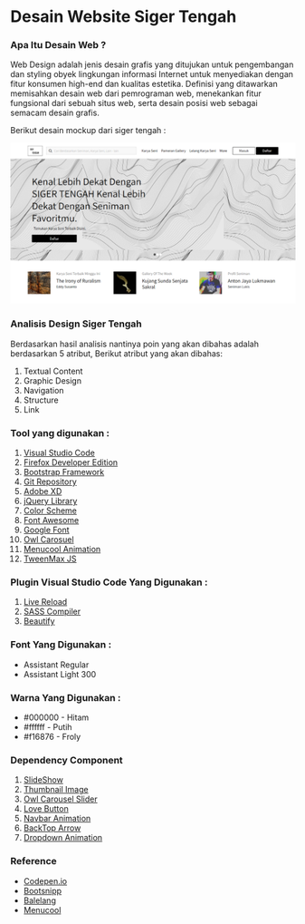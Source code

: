 
# Desain Website Siger Tengah

### Apa Itu Desain Web ?

Web Design adalah jenis desain grafis yang ditujukan untuk pengembangan dan styling obyek lingkungan informasi Internet untuk menyediakan dengan fitur konsumen high-end dan kualitas estetika. Definisi yang ditawarkan memisahkan desain web dari pemrograman web, menekankan fitur fungsional dari sebuah situs web, serta desain posisi web sebagai semacam desain grafis.

Berikut desain mockup dari siger tengah :

![Desain Landing Page Siger Tengah](images/screen.png)

### Analisis Design Siger Tengah
Berdasarkan hasil analisis nantinya poin yang akan dibahas adalah berdasarkan 5 atribut, Berikut atribut yang akan dibahas:
1. Textual Content
2. Graphic Design
3. Navigation
4. Structure
5. Link

### Tool yang digunakan :

1. [Visual Studio Code](https://code.visualstudio.com/)
2. [Firefox Developer Edition](https://www.mozilla.org/id/firefox/developer/all/)
3. [Bootstrap Framework](https://getbootstrap.com/)
4. [Git Repository](github.com)
5. [Adobe XD](https://www.adobe.com/products/xd.html)
6. [jQuery Library](https://jquery.com/download/)
7. [Color Scheme](https://coolors.co/)
8. [Font Awesome](https://www.bootstrapcdn.com/fontawesome/)
9. [Google Font](https://fonts.google.com)
10. [Owl Carosuel](https://owlcarousel2.github.io/OwlCarousel2/)
11. [Menucool Animation](http://www.menucool.com)
12. [TweenMax JS](https://greensock.com/)

### Plugin Visual Studio Code Yang Digunakan :
1. [Live Reload](https://marketplace.visualstudio.com/items?itemName=MS-vsliveshare.vsls-vs)
2. [SASS Compiler](https://marketplace.visualstudio.com/items?itemName=ritwickdey.live-sass)
3. [Beautify](https://marketplace.visualstudio.com/items?itemName=ritwickdey.live-sass)

### Font Yang Digunakan :
* Assistant Regular
* Assistant Light 300

### Warna Yang Digunakan :
* #000000 - Hitam
* #ffffff - Putih
* #f16876 - Froly

### Dependency Component
1. [SlideShow](https://bootsnipp.com/snippets/X0Qdv)
2. [Thumbnail Image](https://bootsnipp.com/snippets/0ej)
3. [Owl Carousel Slider](https://codepen.io/Nelis/pen/reEjZz)
4. [Love Button](https://codepen.io/kieranfivestars/pen/PwzjgN)
5. [Navbar Animation](http://www.menucool.com/ui/animated-sticky-header-on-scroll)
6. [BackTop Arrow](http://www.menucool.com/ui/back-to-top-arrow)
7. [Dropdown Animation](https://codepen.io/indaFaust/pen/awGpQW)

### Reference

* [Codepen.io](https://codepen.io/)
* [Bootsnipp](https://bootsnip.com)
* [Balelang](https://balelang.com)
* [Menucool](http://www.menucool.com)

